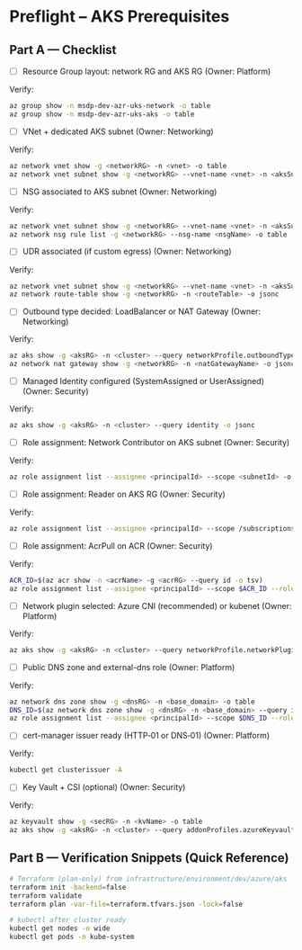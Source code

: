# Preflight – AKS Prerequisites

## Part A — Checklist

- [ ] Resource Group layout: network RG and AKS RG (Owner: Platform)

Verify:
```bash
az group show -n msdp-dev-azr-uks-network -o table
az group show -n msdp-dev-azr-uks-aks -o table
```

- [ ] VNet + dedicated AKS subnet (Owner: Networking)

Verify:
```bash
az network vnet show -g <networkRG> -n <vnet> -o table
az network vnet subnet show -g <networkRG> --vnet-name <vnet> -n <aksSubnet> -o jsonc
```

- [ ] NSG associated to AKS subnet (Owner: Networking)

Verify:
```bash
az network vnet subnet show -g <networkRG> --vnet-name <vnet> -n <aksSubnet> --query networkSecurityGroup.id -o tsv
az network nsg rule list -g <networkRG> --nsg-name <nsgName> -o table
```

- [ ] UDR associated (if custom egress) (Owner: Networking)

Verify:
```bash
az network vnet subnet show -g <networkRG> --vnet-name <vnet> -n <aksSubnet> --query routeTable.id -o tsv
az network route-table show -g <networkRG> -n <routeTable> -o jsonc
```

- [ ] Outbound type decided: LoadBalancer or NAT Gateway (Owner: Networking)

Verify:
```bash
az aks show -g <aksRG> -n <cluster> --query networkProfile.outboundType -o tsv
az network nat gateway show -g <networkRG> -n <natGatewayName> -o jsonc
```

- [ ] Managed Identity configured (SystemAssigned or UserAssigned) (Owner: Security)

Verify:
```bash
az aks show -g <aksRG> -n <cluster> --query identity -o jsonc
```

- [ ] Role assignment: Network Contributor on AKS subnet (Owner: Security)

Verify:
```bash
az role assignment list --assignee <principalId> --scope <subnetId> -o table
```

- [ ] Role assignment: Reader on AKS RG (Owner: Security)

Verify:
```bash
az role assignment list --assignee <principalId> --scope /subscriptions/<subId>/resourceGroups/<aksRG> -o table
```

- [ ] Role assignment: AcrPull on ACR (Owner: Security)

Verify:
```bash
ACR_ID=$(az acr show -n <acrName> -g <acrRG> --query id -o tsv)
az role assignment list --assignee <principalId> --scope $ACR_ID --role AcrPull -o table
```

- [ ] Network plugin selected: Azure CNI (recommended) or kubenet (Owner: Platform)

Verify:
```bash
az aks show -g <aksRG> -n <cluster> --query networkProfile.networkPlugin -o tsv
```

- [ ] Public DNS zone and external-dns role (Owner: Platform)

Verify:
```bash
az network dns zone show -g <dnsRG> -n <base_domain> -o table
DNS_ID=$(az network dns zone show -g <dnsRG> -n <base_domain> --query id -o tsv)
az role assignment list --assignee <principalId> --scope $DNS_ID --role "DNS Zone Contributor" -o table
```

- [ ] cert-manager issuer ready (HTTP‑01 or DNS‑01) (Owner: Platform)

Verify:
```bash
kubectl get clusterissuer -A
```

- [ ] Key Vault + CSI (optional) (Owner: Security)

Verify:
```bash
az keyvault show -g <secRG> -n <kvName> -o table
az aks show -g <aksRG> -n <cluster> --query addonProfiles.azureKeyvaultSecretsProvider.enabled -o tsv
```

## Part B — Verification Snippets (Quick Reference)

```bash
# Terraform (plan-only) from infrastructure/environment/dev/azure/aks
terraform init -backend=false
terraform validate
terraform plan -var-file=terraform.tfvars.json -lock=false

# kubectl after cluster ready
kubectl get nodes -o wide
kubectl get pods -n kube-system
```
